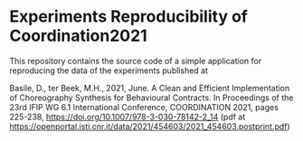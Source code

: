 # Experiments Reproducibility of Coordination2021

This repository contains the source code of a simple application for reproducing the data of the experiments published at 

Basile, D., ter Beek, M.H., 2021, June. A Clean and Efficient Implementation of Choreography Synthesis for Behavioural Contracts. 
In Proceedings of the 23rd IFIP WG 6.1 International Conference, COORDINATION 2021, pages 225-238,
https://doi.org/10.1007/978-3-030-78142-2_14 (pdf at https://openportal.isti.cnr.it/data/2021/454603/2021_454603.postprint.pdf)

